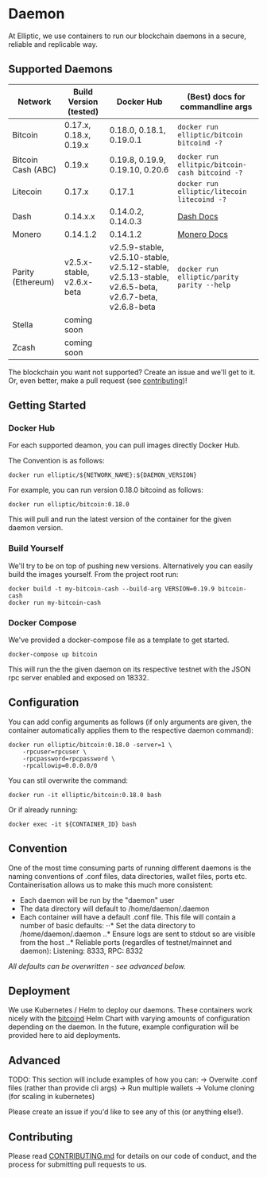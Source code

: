 # Daemon

At Elliptic, we use containers to run our blockchain daemons in a secure, reliable and replicable way.

## Supported Daemons

| Network | Build Version (tested) | Docker Hub  | (Best) docs for commandline args |
| ------------- | --------------| ------------| ------------| 
| Bitcoin | 0.17.x, 0.18.x, 0.19.x | 0.18.0, 0.18.1, 0.19.0.1 | ```docker run elliptic/bitcoin bitcoind -?``` |
| Bitcoin Cash (ABC) | 0.19.x | 0.19.8, 0.19.9, 0.19.10, 0.20.6 | ```docker run ellitpic/bitcoin-cash bitcoind -?``` |
| Litecoin | 0.17.x | 0.17.1 | ```docker run elliptic/litecoin litecoind -?``` |
| Dash | 0.14.x.x | 0.14.0.2, 0.14.0.3 | [Dash Docs](https://docs.dash.org/en/stable/wallets/dashcore/cmd-rpc.html) |
| Monero | 0.14.1.2 | 0.14.1.2 | [Monero Docs](https://monerodocs.org/interacting/monerod-reference/) |
| Parity (Ethereum) | v2.5.x-stable, v2.6.x-beta | v2.5.9-stable, v2.5.10-stable, v2.5.12-stable, v2.5.13-stable, v2.6.5-beta, v2.6.7-beta, v2.6.8-beta | ```docker run elliptic/parity parity --help``` |
| Stella | coming soon |   |
| Zcash | coming soon |  |

The blockchain you want not supported? Create an issue and we'll get to it. Or, even better, make a pull request (see [contributing](/CONTRIBUTING.md))!

## Getting Started

### Docker Hub 

For each supported deamon, you can pull images directly Docker Hub. 

The Convention is as follows:
```
docker run elliptic/${NETWORK_NAME}:${DAEMON_VERSION}
```
For example, you can run version 0.18.0 bitcoind as follows:
```
docker run elliptic/bitcoin:0.18.0
```
This will pull and run the latest version of the container for the given daemon version.

### Build Yourself
We'll try to be on top of pushing new versions. Alternatively you can easily build the images yourself. From the project root run:

```
docker build -t my-bitcoin-cash --build-arg VERSION=0.19.9 bitcoin-cash 
docker run my-bitcoin-cash
```


### Docker Compose
We've provided a docker-compose file as a template to get started.
```
docker-compose up bitcoin
```
This will run the the given daemon on its respective testnet with the JSON rpc server enabled and exposed on 18332.

## Configuration

You can add config arguments as follows (if only arguments are given, the container automatically applies them to the respective daemon command):
```
docker run elliptic/bitcoin:0.18.0 -server=1 \
	-rpcuser=rpcuser \
	-rpcpassword=rpcpassword \
	-rpcallowip=0.0.0.0/0
```
You can stil overwrite the command:
```
docker run -it elliptic/bitcoin:0.18.0 bash
```
Or if already running:
```
docker exec -it ${CONTAINER_ID} bash
```

## Convention
One of the most time consuming parts of running different daemons is the naming conventions of .conf files, data directories, wallet files, ports etc.
Containerisation allows us to make this much more consistent:
  - Each daemon will be run by the "daemon" user
  - The data directory will default to /home/daemon/.daemon
  - Each container will have a default .conf file. This file will contain a number of basic defaults:
  ⋅⋅* Set the data directory to /home/daemon/.daemon
  ..* Ensure logs are sent to stdout so are visible from the host
	..* Reliable ports (regardles of testnet/mainnet and daemon): Listening: 8333, RPC: 8332

*All defaults can be overwritten - see advanced below.*

## Deployment

We use Kubernetes / Helm to deploy our daemons. 
These containers work nicely with the [bitcoind](https://github.com/helm/charts/tree/master/stable/bitcoind) Helm Chart with varying amounts of configuration depending on the daemon.
In the future, example configuration will be provided here to aid deployments.

## Advanced
TODO: This section will include examples of how you can:
 -> Overwite .conf files (rather than provide cli args)
 -> Run multiple wallets
 -> Volume cloning (for scaling in kubernetes)

Please create an issue if you'd like to see any of this (or anything else!).

## Contributing
Please read [CONTRIBUTING.md](CONTRIBUTING.md) for details on our code of conduct, and the process for submitting pull requests to us.

